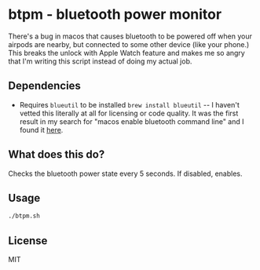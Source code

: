 # btpm - bluetooth power monitor

There's a bug in macos that causes bluetooth to be powered off when your
airpods are nearby, but connected to some other device (like your phone.)
This breaks the unlock with Apple Watch feature and makes me so angry that
I'm writing this script instead of doing my actual job.

## Dependencies

* Requires `blueutil` to be installed `brew install blueutil` -- I haven't
vetted this literally at all for licensing or code quality. It was the first
result in my search for "macos enable bluetooth command line" and I found it
[here](https://davidwalsh.name/command-line-bluetooth).

## What does this do?

Checks the bluetooth power state every 5 seconds. If disabled, enables.

## Usage

```sh
./btpm.sh
```

## License

MIT

